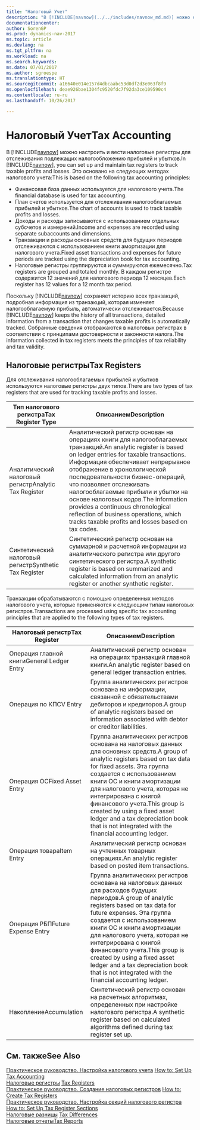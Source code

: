 ```yaml
---
title: "Налоговый Учет"
description: "В [!INCLUDE[navnow](../../includes/navnow_md.md)] можно настроить и вести налоговые регистры для отслеживания подлежащих налогообложению прибылей и убытков."
documentationcenter: 
author: SorenGP
ms.prod: dynamics-nav-2017
ms.topic: article
ms.devlang: na
ms.tgt_pltfrm: na
ms.workload: na
ms.search.keywords: 
ms.date: 07/01/2017
ms.author: sgroespe
ms.translationtype: HT
ms.sourcegitcommit: a16640e014e157d4dbcaabc53d0df2d3e063f8f9
ms.openlocfilehash: deae926bae1304fc9520fdc7f92da3ce109590c4
ms.contentlocale: ru-ru
ms.lasthandoff: 10/26/2017

---
```

# <a name="tax-accounting"></a><span data-ttu-id="e38dd-103">Налоговый Учет</span><span class="sxs-lookup"><span data-stu-id="e38dd-103">Tax Accounting</span></span>
<span data-ttu-id="e38dd-104">В [!INCLUDE[navnow](../../includes/navnow_md.md)] можно настроить и вести налоговые регистры для отслеживания подлежащих налогообложению прибылей и убытков.</span><span class="sxs-lookup"><span data-stu-id="e38dd-104">In [!INCLUDE[navnow](../../includes/navnow_md.md)], you can set up and maintain tax registers to track taxable profits and losses.</span></span> <span data-ttu-id="e38dd-105">Это основано на следующих методах налогового учета:</span><span class="sxs-lookup"><span data-stu-id="e38dd-105">This is based on the following tax accounting principles:</span></span>  

- <span data-ttu-id="e38dd-106">Финансовая база данных используется для налогового учета.</span><span class="sxs-lookup"><span data-stu-id="e38dd-106">The financial database is used for tax accounting.</span></span>  
- <span data-ttu-id="e38dd-107">План счетов используется для отслеживания налогооблагаемых прибылей и убытков.</span><span class="sxs-lookup"><span data-stu-id="e38dd-107">The chart of accounts is used to track taxable profits and losses.</span></span>  
- <span data-ttu-id="e38dd-108">Доходы и расходы записываются с использованием отдельных субсчетов и измерений.</span><span class="sxs-lookup"><span data-stu-id="e38dd-108">Income and expenses are recorded using separate subaccounts and dimensions.</span></span>  
- <span data-ttu-id="e38dd-109">Транзакции и расходы основных средств для будущих периодов отслеживаются с использованием книги амортизации для налогового учета.</span><span class="sxs-lookup"><span data-stu-id="e38dd-109">Fixed asset transactions and expenses for future periods are tracked using the depreciation book for tax accounting.</span></span>  
- <span data-ttu-id="e38dd-110">Налоговые регистры группируются и суммируются ежемесячно.</span><span class="sxs-lookup"><span data-stu-id="e38dd-110">Tax registers are grouped and totaled monthly.</span></span> <span data-ttu-id="e38dd-111">В каждом регистре содержится 12 значений для налогового периода 12 месяцев.</span><span class="sxs-lookup"><span data-stu-id="e38dd-111">Each register has 12 values for a 12 month tax period.</span></span>  

<span data-ttu-id="e38dd-112">Поскольку [!INCLUDE[navnow](../../includes/navnow_md.md)] сохраняет историю всех транзакций, подробная информация из транзакций, которая изменяет налогооблагаемую прибыль, автоматически отслеживается.</span><span class="sxs-lookup"><span data-stu-id="e38dd-112">Because [!INCLUDE[navnow](../../includes/navnow_md.md)] keeps the history of all transactions, detailed information from a transaction that changes taxable profits is automatically tracked.</span></span> <span data-ttu-id="e38dd-113">Собранные сведения отображаются в налоговых регистрах в соответствии с принципами достоверности и законности налога.</span><span class="sxs-lookup"><span data-stu-id="e38dd-113">The information collected in tax registers meets the principles of tax reliability and tax validity.</span></span>  

## <a name="tax-registers"></a><span data-ttu-id="e38dd-114">Налоговые регистры</span><span class="sxs-lookup"><span data-stu-id="e38dd-114">Tax Registers</span></span>  
<span data-ttu-id="e38dd-115">Для отслеживания налогооблагаемых прибылей и убытков используются налоговые регистры двух типов.</span><span class="sxs-lookup"><span data-stu-id="e38dd-115">There are two types of tax registers that are used for tracking taxable profits and losses.</span></span>  

|<span data-ttu-id="e38dd-116">Тип налогового регистра</span><span class="sxs-lookup"><span data-stu-id="e38dd-116">Tax Register Type</span></span>|<span data-ttu-id="e38dd-117">Описанием</span><span class="sxs-lookup"><span data-stu-id="e38dd-117">Description</span></span>|  
|-----------------------|---------------------------------------|  
|<span data-ttu-id="e38dd-118">Аналитический налоговый регистр</span><span class="sxs-lookup"><span data-stu-id="e38dd-118">Analytic Tax Register</span></span>|<span data-ttu-id="e38dd-119">Аналитический регистр основан на операциях книги для налогооблагаемых транзакций.</span><span class="sxs-lookup"><span data-stu-id="e38dd-119">An analytic register is based on ledger entries for taxable transactions.</span></span> <span data-ttu-id="e38dd-120">Информация обеспечивает непрерывное отображение в хронологической последовательности бизнес-операций, что позволяет отслеживать налогооблагаемые прибыли и убытки на основе налоговых кодов.</span><span class="sxs-lookup"><span data-stu-id="e38dd-120">The information provides a continuous chronological reflection of business operations, which tracks taxable profits and losses based on tax codes.</span></span>|  
|<span data-ttu-id="e38dd-121">Синтетический налоговый регистр</span><span class="sxs-lookup"><span data-stu-id="e38dd-121">Synthetic Tax Register</span></span>|<span data-ttu-id="e38dd-122">Синтетический регистр основан на суммарной и расчетной информации из аналитического регистра или другого синтетического регистра.</span><span class="sxs-lookup"><span data-stu-id="e38dd-122">A synthetic register is based on summarized and calculated information from an analytic register or another synthetic register.</span></span>|  

<span data-ttu-id="e38dd-123">Транзакции обрабатываются с помощью определенных методов налогового учета, которые применяются к следующим типам налоговых регистров.</span><span class="sxs-lookup"><span data-stu-id="e38dd-123">Transactions are processed using specific tax accounting principles that are applied to the following types of tax registers.</span></span>  

|<span data-ttu-id="e38dd-124">Налоговый регистр</span><span class="sxs-lookup"><span data-stu-id="e38dd-124">Tax Register</span></span>|<span data-ttu-id="e38dd-125">Описанием</span><span class="sxs-lookup"><span data-stu-id="e38dd-125">Description</span></span>|  
|------------------|---------------------------------------|  
|<span data-ttu-id="e38dd-126">Операция главной книги</span><span class="sxs-lookup"><span data-stu-id="e38dd-126">General Ledger Entry</span></span>|<span data-ttu-id="e38dd-127">Аналитический регистр основан на операциях транзакций главной книги.</span><span class="sxs-lookup"><span data-stu-id="e38dd-127">An analytic register based on general ledger transaction entries.</span></span>|  
|<span data-ttu-id="e38dd-128">Операция по КП</span><span class="sxs-lookup"><span data-stu-id="e38dd-128">CV Entry</span></span>|<span data-ttu-id="e38dd-129">Группа аналитических регистров основана на информации, связанной с обязательствами дебиторов и кредиторов.</span><span class="sxs-lookup"><span data-stu-id="e38dd-129">A group of analytic registers based on information associated with debtor or creditor liabilities.</span></span>|  
|<span data-ttu-id="e38dd-130">Операция ОС</span><span class="sxs-lookup"><span data-stu-id="e38dd-130">Fixed Asset Entry</span></span>|<span data-ttu-id="e38dd-131">Группа аналитических регистров основана на налоговых данных для основных средств.</span><span class="sxs-lookup"><span data-stu-id="e38dd-131">A group of analytic registers based on tax data for fixed assets.</span></span> <span data-ttu-id="e38dd-132">Эта группа создается с использованием книги ОС и книги амортизации для налогового учета, которая не интегрирована с книгой финансового учета.</span><span class="sxs-lookup"><span data-stu-id="e38dd-132">This group is created by using a fixed asset ledger and a tax depreciation book that is not integrated with the financial accounting ledger.</span></span>|  
|<span data-ttu-id="e38dd-133">Операция товара</span><span class="sxs-lookup"><span data-stu-id="e38dd-133">Item Entry</span></span>|<span data-ttu-id="e38dd-134">Аналитический регистр основан на учтенных товарных операциях.</span><span class="sxs-lookup"><span data-stu-id="e38dd-134">An analytic register based on posted item transactions.</span></span>|  
|<span data-ttu-id="e38dd-135">Операция РБП</span><span class="sxs-lookup"><span data-stu-id="e38dd-135">Future Expense Entry</span></span>|<span data-ttu-id="e38dd-136">Группа аналитических регистров основана на налоговых данных для расходов будущих периодов.</span><span class="sxs-lookup"><span data-stu-id="e38dd-136">A group of analytic registers based on tax data for future expenses.</span></span> <span data-ttu-id="e38dd-137">Эта группа создается с использованием книги ОС и книги амортизации для налогового учета, которая не интегрирована с книгой финансового учета.</span><span class="sxs-lookup"><span data-stu-id="e38dd-137">This group is created by using a fixed asset ledger and a tax depreciation book that is not integrated with the financial accounting ledger.</span></span>|  
|<span data-ttu-id="e38dd-138">Накопление</span><span class="sxs-lookup"><span data-stu-id="e38dd-138">Accumulation</span></span>|<span data-ttu-id="e38dd-139">Синтетический регистр основан на расчетных алгоритмах, определенных при настройке налогового регистра.</span><span class="sxs-lookup"><span data-stu-id="e38dd-139">A synthetic register based on calculated algorithms defined during tax register set up.</span></span>|  

## <a name="see-also"></a><span data-ttu-id="e38dd-140">См. также</span><span class="sxs-lookup"><span data-stu-id="e38dd-140">See Also</span></span>  
 <span data-ttu-id="e38dd-141">[Практическое руководство. Настройка налогового учета](how-to-set-up-tax-accounting.md) </span><span class="sxs-lookup"><span data-stu-id="e38dd-141">[How to: Set Up Tax Accounting](how-to-set-up-tax-accounting.md) </span></span>  
 <span data-ttu-id="e38dd-142">[Налоговые регистры](tax-registers.md) </span><span class="sxs-lookup"><span data-stu-id="e38dd-142">[Tax Registers](tax-registers.md) </span></span>  
 <span data-ttu-id="e38dd-143">[Практическое руководство. Создание налоговых регистров](how-to-create-tax-registers.md) </span><span class="sxs-lookup"><span data-stu-id="e38dd-143">[How to: Create Tax Registers](how-to-create-tax-registers.md) </span></span>  
 <span data-ttu-id="e38dd-144">[Практическое руководство. Настройка секций налогового регистра](how-to-set-up-tax-register-sections.md) </span><span class="sxs-lookup"><span data-stu-id="e38dd-144">[How to: Set Up Tax Register Sections](how-to-set-up-tax-register-sections.md) </span></span>  
 <span data-ttu-id="e38dd-145">[Налоговые разницы](tax-differences.md) </span><span class="sxs-lookup"><span data-stu-id="e38dd-145">[Tax Differences](tax-differences.md) </span></span>  
 [<span data-ttu-id="e38dd-146">Налоговые отчеты</span><span class="sxs-lookup"><span data-stu-id="e38dd-146">Tax Reports</span></span>](assetId:///e42ca8e7-1cee-4fb8-9f71-e596f29cabc3)

